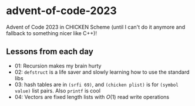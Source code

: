# advent-of-code-2023

Advent of Code 2023 in CHICKEN Scheme (until I can't do it anymore and fallback to something nicer like C++)!

## Lessons from each day

- 01: Recursion makes my brain hurty
- 02: `defstruct` is a life saver and slowly learning how to use the standard libs
- 03: hash tables are in `(srfi 69)`, and `(chicken plist)` is for `(symbol value)` list pairs. Also `printf` is cool
- 04: Vectors are fixed length lists with $O(1)$ read write operations
